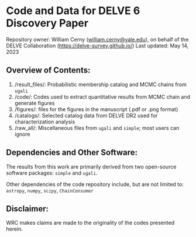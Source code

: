 # Code and Data for DELVE 6 Discovery Paper
Repository owner: William Cerny (william.cerny@yale.edu), on behalf of the DELVE Collaboration (https://delve-survey.github.io/)
Last updated: May 14, 2023


## Overview of Contents: 

1. /result_files/: Probabilistic membership catalog and MCMC chains from $\texttt{ugali}$
3. /code/: Codes used to extract quantitative results from MCMC chain and generate figures 
4. /figures/: files for the figures in the manuscript (.pdf or .png format)
5. /catalogs/: Selected catalog data from DELVE DR2 used for characterization analysis
6. /raw_all/: Miscellaneous files from $\texttt{ugali}$ and $\texttt{simple}$; most users can ignore


## Dependencies and Other Software: 
The results from this work are primarily derived from two open-source software packages: $\texttt{simple}$ and $\texttt{ugali}$. 

Other dependencies of the code repository include, but are not limited to: $\texttt{astropy}$, $\texttt{numpy}$, $\texttt{scipy}$, $\texttt{ChainConsumer}$



## Disclaimer: 
WRC makes claims are made to the originality of the codes presented herein.
